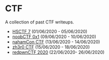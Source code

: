 # CTF
A collection of past CTF writeups.

* [HSCTF 7](./HSCTF7) (01/06/2020 - 05/06/2020)
* [noobCTF 0x1](./noobCTF%200x1) (09/06/2020 - 10/06/2020)
* [nahamCon CTF](./nahamCon%20CTF) (13/06/2020 - 14/06/2020)
* [zh3r0 CTF](./zh3r0%20CTF) (15/06/2020 - 18/06/2020)
* [redpwnCTF 2020](./redpwnCTF%202020) (22/06/2020- 26/06/2020)